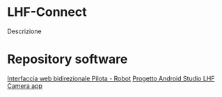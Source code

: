 # LHF-Connect

Descrizione

# Repository software

[Interfaccia web bidirezionale Pilota - Robot](https://github.com/NMMI/LHF_rtc)
[Progetto Android Studio LHF Camera app](https://github.com/NMMI/LHF_Camera)
